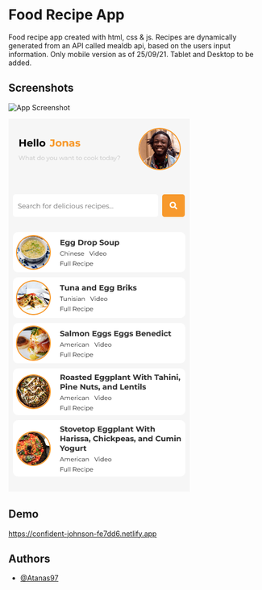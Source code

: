 
# Food Recipe App
Food recipe app created with html, css & js. Recipes are dynamically generated from an API called mealdb api, based on the users input information. 
Only mobile version as of 25/09/21. Tablet and Desktop to be added.




## Screenshots

![App Screenshot]()

<img src="/img/screenshot-recipe.png" >

  
## Demo

https://confident-johnson-fe7dd6.netlify.app

  
## Authors

- [@Atanas97](https://www.github.com/Atanas97)

  
